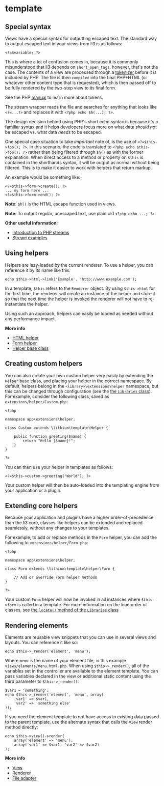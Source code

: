 # template

## Special syntax

Views have a special syntax for outputting escaped text. The standard way to
output escaped text in your views from li3 is as follows: 

```
<?=$variable; ?>
```

This is where a lot of confusion comes in, because it is commonly misunderstood
that li3 depends on `short_open_tags`, however, that's not the case. The
contents of a view are processed through a [tokenizer](template/view/Compiler) before
it is included by PHP. The file is then `compiled` into the final PHP+HTML (or whatever
other content type that is requested), which is then passed off to be fully rendered
by the two-step view to its final form.

See the PHP [manual](http://php.net/manual/en/book.tokenizer.php) to learn more about tokens.

The stream wrapper reads the file and searches for anything that looks like
`<?=...?>` and replaces it with `<?php echo $h(...); ?>`.

The design decision behind using PHP's short echo syntax is because it's a
familiar syntax and it helps developers focus more on what data _should not_ be
escaped vs. what data _needs_ to be escaped.

One special case situation to take _important_ note of, is the use of
`<?=$this->foo(); ?>`. In this scenario, the code is translated to
`<?php echo $this->foo(); ?>` rather than being filtered through `$h()` as with
the former explanation. When direct access to a method or property on `$this` is
contained in the shorthands syntax, it will be output as normal without being
filtered. This is to make it easier to work with helpers that return markup.

An example would be something like: 

```
<?=$this->form->create(); ?>
... my form here ...
<?=$this->form->end(); ?>
```

**Note:** `$h()` is the HTML escape function used in views.

**Note:** To output regular, unescaped text, use plain old `<?php echo ...; ?>`.

**Other useful information:**

 - [Introduction to PHP streams](http://www.php.net/intro.stream)
 - [Stream examples](http://www.php.net/stream.examples)

## Using helpers

Helpers are lazy-loaded by the current renderer. To use a helper, you can
reference it by its name like this: 
```
echo $this->html->link('Example', 'http://www.example.com');
```

In a template, `$this` refers to the `Renderer` object. By using `$this->html`
for the first time, the renderer will create an instance of the helper and store
it so that the next time the helper is invoked the renderer will not have to
re-instantiate the helper.

Using such an approach, helpers can easily be loaded as needed without any
performance impact.

**More info**

 - [HTML helper](template/helper/Html)
 - [Form helper](template/helper/Form)
 - [Helper base class](template/Helper)

## Creating custom helpers

You can also create your own custom helper very easily by extending the `Helper` base class, and
placing your helper in the correct namespace. By default, helpers belong in the
`<library>\extensions\helper` namespace, but this can be changed through configuration (see the
[the `Libraries` class](core/Libraries)). For example, consider the following class, saved as
`extensions/helper/Custom.php`:
```
<?php

namespace app\extensions\helper;

class Custom extends \lithium\template\Helper {

	public function greeting($name) {
		return "Hello {$name}!";
	}
}

?>
```

You can then use your helper in templates as follows:
```
<?=$this->custom->greeting('World'); ?>
```

Your custom helper will then be auto-loaded into the templating engine from your application or a
plugin.

## Extending core helpers

Because your application and plugins have a higher order-of-precedence than the li3 core,
classes like helpers can be extended and replaced seamlessly, without any changes to your templates.

For example, to add or replace methods in the `Form` helper, you can add the following to
`extensions/helper/Form.php`:

```
<?php

namespace app\extensions\helper;

class Form extends \lithium\template\helper\Form {

	// Add or override Form helper methods
}

?>
```

Your custom `Form` helper will now be invoked in all instances where `$this->form` is called in a
template. For more information on the load order of classes, see
[the `locate()` method of the `Libraries` class](core/Libraries::locate)

## Rendering elements

Elements are reusable view snippets that you can use in several views and layouts.
You can reference it like so:
```
echo $this->_render('element', 'menu');
```

Where `menu` is the name of your element file, in this example `views/elements/menu.html.php`.  When using `$this->_render()`, all of the variables set in the controller are available to the element template.  You can pass variables declared in the view or additional static content using the third parameter to `$this->_render()`:
```
$var1 = 'something';
echo $this->_render('element', 'menu', array(
	'var1' => $var1,
	'var2' => 'something else'
));
```

If you need the element template to not have access to existing data passed to the parent template, use the alternate syntax that calls the `View` render method directly:
```
echo $this->view()->render(
	array('element' => 'menu'),
	array('var1' => $var1, 'var2' => $var2)
);
```

**More info**

 - [View](template/View)
 - [Renderer](template/view/Renderer)
 - [File adapter](template/view/adapter/File)
